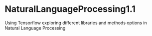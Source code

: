 # NaturalLanguageProcessing1.1
Using Tensorflow exploring different libraries and methods options in Natural Language Processing
